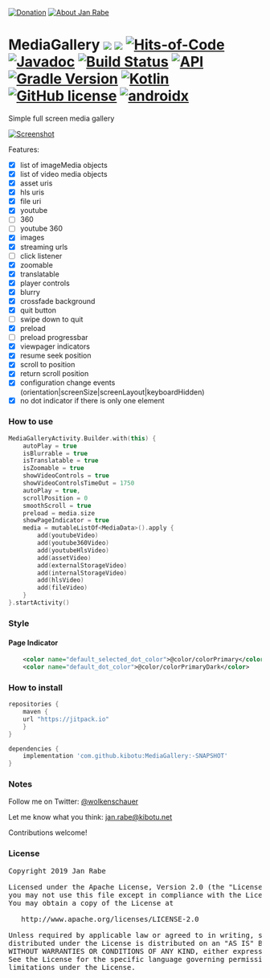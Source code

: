 [![Donation](https://img.shields.io/badge/buy%20me%20a%20coffee-brightgreen.svg)](https://www.paypal.me/janrabe/5) [![About Jan Rabe](https://img.shields.io/badge/about-me-green.svg)](https://about.me/janrabe)
# MediaGallery [![](https://jitpack.io/v/kibotu/MediaGallery.svg)](https://jitpack.io/#kibotu/MediaGallery) [![](https://jitpack.io/v/kibotu/MediaGallery/month.svg)](https://jitpack.io/#kibotu/MediaGallery) [![Hits-of-Code](https://hitsofcode.com/github/kibotu/MediaGallery)](https://hitsofcode.com/view/github/kibotu/MediaGallery) [![Javadoc](https://img.shields.io/badge/javadoc-SNAPSHOT-green.svg)](https://jitpack.io/com/github/kibotu/MediaGallery/master-SNAPSHOT/javadoc/index.html) [![Build Status](https://travis-ci.org/kibotu/MediaGallery.svg)](https://travis-ci.org/kibotu/MediaGallery)  [![API](https://img.shields.io/badge/API-16%2B-brightgreen.svg?style=flat)](https://android-arsenal.com/api?level=16) [![Gradle Version](https://img.shields.io/badge/gradle-6.1.1-green.svg)](https://docs.gradle.org/current/release-notes)  [![Kotlin](https://img.shields.io/badge/kotlin-1.3.61-green.svg)](https://kotlinlang.org/) [![GitHub license](https://img.shields.io/badge/license-Apache%202-blue.svg)](https://raw.githubusercontent.com/kibotu/MediaGallery/master/LICENSE) [![androidx](https://img.shields.io/badge/androidx-brightgreen.svg)](https://developer.android.com/topic/libraries/support-library/refactor)

Simple full screen media gallery

[![Screenshot](sample_big.gif)](sample_big.gif)

Features:

- [x] list of imageMedia objects
- [x] list of video media objects
- [x] asset uris
- [x] hls uris
- [x] file uri
- [x] youtube
- [ ] 360
- [ ] youtube 360
- [x] images
- [x] streaming urls
- [ ] click listener
- [x] zoomable
- [x] translatable
- [x] player controls
- [x] blurry
- [x] crossfade background
- [x] quit button
- [ ] swipe down to quit
- [x] preload
- [ ] preload progressbar
- [x] viewpager indicators
- [x] resume seek position
- [x] scroll to position
- [x] return scroll position
- [x] configuration change events (orientation|screenSize|screenLayout|keyboardHidden)
- [x] no dot indicator if there is only one element

### How to use

```kotlin
MediaGalleryActivity.Builder.with(this) {
    autoPlay = true
    isBlurrable = true
    isTranslatable = true
    isZoomable = true
    showVideoControls = true
    showVideoControlsTimeOut = 1750
    autoPlay = true,
    scrollPosition = 0
    smoothScroll = true
    preload = media.size
    showPageIndicator = true
    media = mutableListOf<MediaData>().apply {
        add(youtubeVideo)
        add(youtube360Video)
        add(youtubeHlsVideo)
        add(assetVideo)
        add(externalStorageVideo)
        add(internalStorageVideo)
        add(hlsVideo)
        add(fileVideo)
    }
}.startActivity()
```

### Style

#### Page Indicator

```xml
    <color name="default_selected_dot_color">@color/colorPrimary</color>
    <color name="default_dot_color">@color/colorPrimaryDark</color>
```

### How to install
```groovy
repositories {
    maven {
	url "https://jitpack.io"
    }
}

dependencies {
    implementation 'com.github.kibotu:MediaGallery:-SNAPSHOT'
}
``` 

### Notes

Follow me on Twitter: [@wolkenschauer](https://twitter.com/wolkenschauer)

Let me know what you think: [jan.rabe@kibotu.net](mailto:jan.rabe@kibotu.net)

Contributions welcome!

### License

<pre>
Copyright 2019 Jan Rabe

Licensed under the Apache License, Version 2.0 (the "License");
you may not use this file except in compliance with the License.
You may obtain a copy of the License at

   http://www.apache.org/licenses/LICENSE-2.0

Unless required by applicable law or agreed to in writing, software
distributed under the License is distributed on an "AS IS" BASIS,
WITHOUT WARRANTIES OR CONDITIONS OF ANY KIND, either express or implied.
See the License for the specific language governing permissions and
limitations under the License.
</pre>
